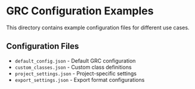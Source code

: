 # GRC Configuration Examples

This directory contains example configuration files for different use cases.

## Configuration Files

- `default_config.json` - Default GRC configuration
- `custom_classes.json` - Custom class definitions
- `project_settings.json` - Project-specific settings
- `export_settings.json` - Export format configurations
